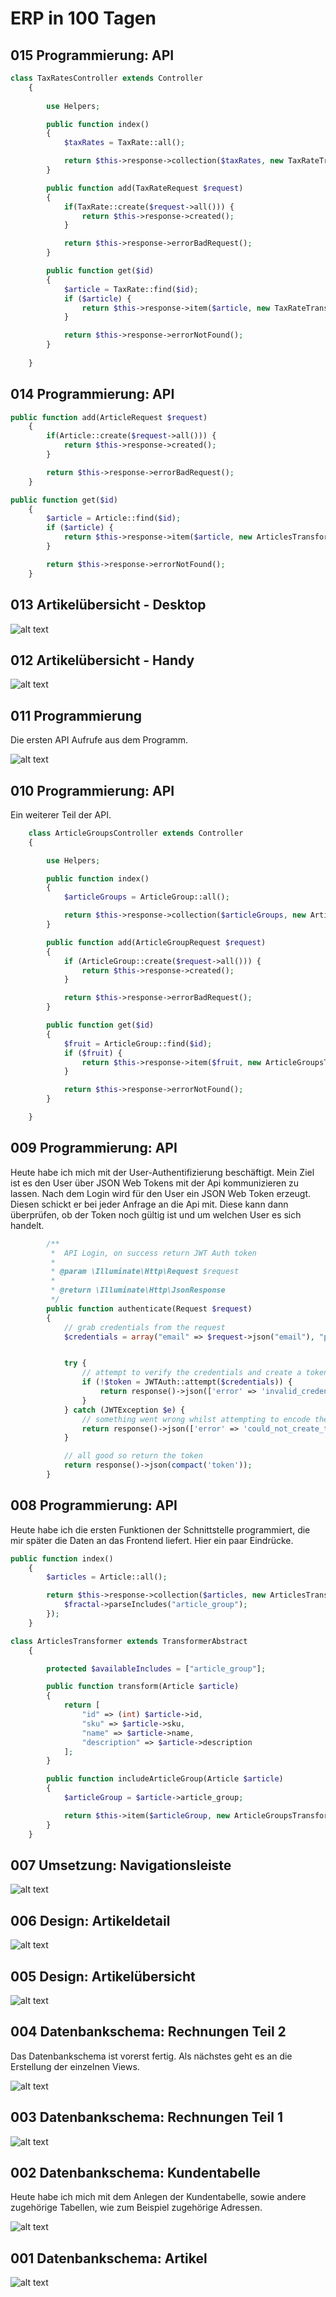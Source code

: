 # ERP in 100 Tagen

## 015 Programmierung: API

```php
class TaxRatesController extends Controller
    {
        
        use Helpers;

        public function index()
        {
            $taxRates = TaxRate::all();

            return $this->response->collection($taxRates, new TaxRateTransformer());
        }

        public function add(TaxRateRequest $request)
        {
            if(TaxRate::create($request->all())) {
                return $this->response->created();
            }

            return $this->response->errorBadRequest();
        }

        public function get($id)
        {
            $article = TaxRate::find($id);
            if ($article) {
                return $this->response->item($article, new TaxRateTransformer());
            }

            return $this->response->errorNotFound();
        }
        
    }
```

## 014 Programmierung: API

```php
public function add(ArticleRequest $request)
    {
        if(Article::create($request->all())) {
            return $this->response->created();
        }

        return $this->response->errorBadRequest();
    }

public function get($id)
    {
        $article = Article::find($id);
        if ($article) {
            return $this->response->item($article, new ArticlesTransformer());
        }

        return $this->response->errorNotFound();
    }
```

## 013 Artikelübersicht - Desktop

![alt text](https://raw.githubusercontent.com/sebi007/100days/master/day13.png)

## 012 Artikelübersicht - Handy

![alt text](https://raw.githubusercontent.com/sebi007/100days/master/day12_2.png)

## 011 Programmierung

Die ersten API Aufrufe aus dem Programm.

![alt text](https://raw.githubusercontent.com/sebi007/100days/master/day11.png)

## 010 Programmierung: API

Ein weiterer Teil der API.

```php
    class ArticleGroupsController extends Controller
    {

        use Helpers;

        public function index()
        {
            $articleGroups = ArticleGroup::all();

            return $this->response->collection($articleGroups, new ArticleGroupsTransformer());
        }

        public function add(ArticleGroupRequest $request)
        {
            if (ArticleGroup::create($request->all())) {
                return $this->response->created();
            }

            return $this->response->errorBadRequest();
        }

        public function get($id)
        {
            $fruit = ArticleGroup::find($id);
            if ($fruit) {
                return $this->response->item($fruit, new ArticleGroupsTransformer());
            }

            return $this->response->errorNotFound();
        }

    }
```
## 009 Programmierung: API

Heute habe ich mich mit der User-Authentifizierung beschäftigt. Mein Ziel ist es den User über JSON Web Tokens mit der Api kommunizieren zu lassen. Nach dem Login wird für den User ein JSON Web Token erzeugt. Diesen schickt er bei jeder Anfrage an die Api mit. Diese kann dann überprüfen, ob der Token noch gültig ist und um welchen User es sich handelt.

```php
        /**
         *  API Login, on success return JWT Auth token
         *
         * @param \Illuminate\Http\Request $request
         *
         * @return \Illuminate\Http\JsonResponse
         */
        public function authenticate(Request $request)
        {
            // grab credentials from the request
            $credentials = array("email" => $request->json("email"), "password" => $request->json("password"));


            try {
                // attempt to verify the credentials and create a token for the user
                if (!$token = JWTAuth::attempt($credentials)) {
                    return response()->json(['error' => 'invalid_credentials'], 401);
                }
            } catch (JWTException $e) {
                // something went wrong whilst attempting to encode the token
                return response()->json(['error' => 'could_not_create_token'], 500);
            }

            // all good so return the token
            return response()->json(compact('token'));
        }
```
## 008 Programmierung: API

Heute habe ich die ersten Funktionen der Schnittstelle programmiert, die mir später die Daten an das Frontend liefert.
Hier ein paar Eindrücke.

```php
public function index()
    {
        $articles = Article::all();

        return $this->response->collection($articles, new ArticlesTransformer(), [], function ($resource, $fractal) {
            $fractal->parseIncludes("article_group");
        });
    }
```


```php
class ArticlesTransformer extends TransformerAbstract
    {

        protected $availableIncludes = ["article_group"];

        public function transform(Article $article)
        {
            return [
                "id" => (int) $article->id,
                "sku" => $article->sku,
                "name" => $article->name,
                "description" => $article->description
            ];
        }

        public function includeArticleGroup(Article $article)
        {
            $articleGroup = $article->article_group;

            return $this->item($articleGroup, new ArticleGroupsTransformer());
        }
    }
```

## 007 Umsetzung: Navigationsleiste

![alt text](https://raw.githubusercontent.com/sebi007/100days/master/day7.png)

## 006 Design: Artikeldetail

![alt text](https://raw.githubusercontent.com/sebi007/100days/master/day6.png)

## 005 Design: Artikelübersicht

![alt text](https://raw.githubusercontent.com/sebi007/100days/master/day5.png)

## 004 Datenbankschema: Rechnungen Teil 2

Das Datenbankschema ist vorerst fertig. Als nächstes geht es an die Erstellung der einzelnen Views.

![alt text](https://raw.githubusercontent.com/sebi007/100days/master/day4.png)

## 003 Datenbankschema: Rechnungen Teil 1

![alt text](https://raw.githubusercontent.com/sebi007/100days/master/day3.png)

## 002 Datenbankschema: Kundentabelle

Heute habe ich mich mit dem Anlegen der Kundentabelle, sowie andere zugehörige Tabellen, wie zum Beispiel zugehörige Adressen.

![alt text](https://raw.githubusercontent.com/sebi007/100days/master/day2.png)

## 001 Datenbankschema: Artikel

![alt text](https://raw.githubusercontent.com/sebi007/100days/master/day1.png)
